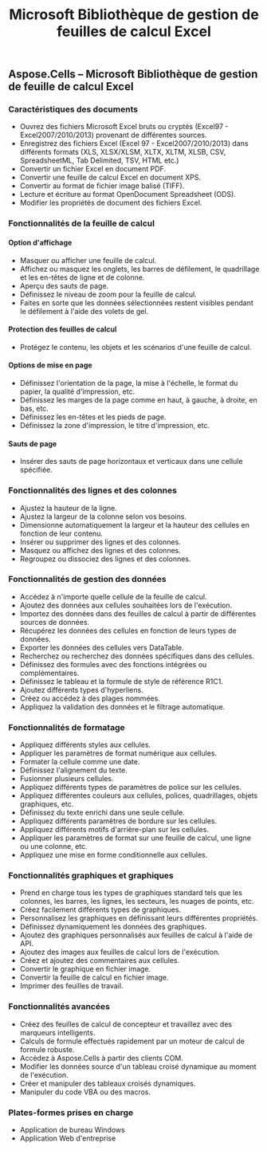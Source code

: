 ﻿---
title: Microsoft Bibliothèque de gestion de feuilles de calcul Excel
type: docs
weight: 20
url: /fr/net/microsoft-excel-spreadsheet-management-library/
---
## **Aspose.Cells – Microsoft Bibliothèque de gestion de feuille de calcul Excel**
### **Caractéristiques des documents**
- Ouvrez des fichiers Microsoft Excel bruts ou cryptés (Excel97 - Excel2007/2010/2013) provenant de différentes sources.
- Enregistrez des fichiers Excel (Excel 97 - Excel2007/2010/2013) dans différents formats (XLS, XLSX/XLSM, XLTX, XLTM, XLSB, CSV, SpreadsheetML, Tab Delimited, TSV, HTML etc.)
- Convertir un fichier Excel en document PDF.
- Convertir une feuille de calcul Excel en document XPS.
- Convertir au format de fichier image balisé (TIFF).
- Lecture et écriture au format OpenDocument Spreadsheet (ODS).
- Modifier les propriétés de document des fichiers Excel.
### **Fonctionnalités de la feuille de calcul**
#### **Option d'affichage**
- Masquer ou afficher une feuille de calcul.
- Affichez ou masquez les onglets, les barres de défilement, le quadrillage et les en-têtes de ligne et de colonne.
- Aperçu des sauts de page.
- Définissez le niveau de zoom pour la feuille de calcul.
- Faites en sorte que les données sélectionnées restent visibles pendant le défilement à l'aide des volets de gel.
#### **Protection des feuilles de calcul**
- Protégez le contenu, les objets et les scénarios d'une feuille de calcul.
#### **Options de mise en page**
- Définissez l'orientation de la page, la mise à l'échelle, le format du papier, la qualité d'impression, etc.
- Définissez les marges de la page comme en haut, à gauche, à droite, en bas, etc.
- Définissez les en-têtes et les pieds de page.
- Définissez la zone d'impression, le titre d'impression, etc.
#### **Sauts de page**
- Insérer des sauts de page horizontaux et verticaux dans une cellule spécifiée.
### **Fonctionnalités des lignes et des colonnes**
- Ajustez la hauteur de la ligne.
- Ajustez la largeur de la colonne selon vos besoins.
- Dimensionne automatiquement la largeur et la hauteur des cellules en fonction de leur contenu.
- Insérer ou supprimer des lignes et des colonnes.
- Masquez ou affichez des lignes et des colonnes.
- Regroupez ou dissociez des lignes et des colonnes.
### **Fonctionnalités de gestion des données**
- Accédez à n'importe quelle cellule de la feuille de calcul.
- Ajoutez des données aux cellules souhaitées lors de l'exécution.
- Importez des données dans des feuilles de calcul à partir de différentes sources de données.
- Récupérez les données des cellules en fonction de leurs types de données.
- Exporter les données des cellules vers DataTable.
- Recherchez ou recherchez des données spécifiques dans des cellules.
- Définissez des formules avec des fonctions intégrées ou complémentaires.
- Définissez le tableau et la formule de style de référence R1C1.
- Ajoutez différents types d'hyperliens.
- Créez ou accédez à des plages nommées.
- Appliquez la validation des données et le filtrage automatique.
### **Fonctionnalités de formatage**
- Appliquez différents styles aux cellules.
- Appliquer les paramètres de format numérique aux cellules.
- Formater la cellule comme une date.
- Définissez l'alignement du texte.
- Fusionner plusieurs cellules.
- Appliquez différents types de paramètres de police sur les cellules.
- Appliquez différentes couleurs aux cellules, polices, quadrillages, objets graphiques, etc.
- Définissez du texte enrichi dans une seule cellule.
- Appliquez différents paramètres de bordure sur les cellules.
- Appliquez différents motifs d'arrière-plan sur les cellules.
- Appliquer les paramètres de format sur une feuille de calcul, une ligne ou une colonne, etc.
- Appliquez une mise en forme conditionnelle aux cellules.
### **Fonctionnalités graphiques et graphiques**
- Prend en charge tous les types de graphiques standard tels que les colonnes, les barres, les lignes, les secteurs, les nuages de points, etc.
- Créez facilement différents types de graphiques.
- Personnalisez les graphiques en définissant leurs différentes propriétés.
- Définissez dynamiquement les données des graphiques.
- Ajoutez des graphiques personnalisés aux feuilles de calcul à l'aide de API.
- Ajoutez des images aux feuilles de calcul lors de l'exécution.
- Créez et ajoutez des commentaires aux cellules.
- Convertir le graphique en fichier image.
- Convertir la feuille de calcul en fichier image.
- Imprimer des feuilles de travail.
### **Fonctionnalités avancées**
- Créez des feuilles de calcul de concepteur et travaillez avec des marqueurs intelligents.
- Calculs de formule effectués rapidement par un moteur de calcul de formule robuste.
- Accédez à Aspose.Cells à partir des clients COM.
- Modifier les données source d'un tableau croisé dynamique au moment de l'exécution.
- Créer et manipuler des tableaux croisés dynamiques.
- Manipuler du code VBA ou des macros.
### **Plates-formes prises en charge**
- Application de bureau Windows
- Application Web d'entreprise
